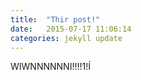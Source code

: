 ```yaml
---
title:  "Thir post!"
date:   2015-07-17 11:06:14
categories: jekyll update
---
```

WIWNNNNNNI!!!!1!Í